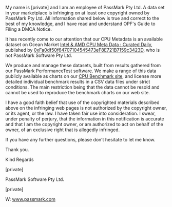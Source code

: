 My name is [private] and I am an employee of PassMark Pty Ltd. A data set in your marketplace is infringing on at least one copyright owned by PassMark Pty Ltd. All information shared below is true and correct to the best of my knowledge, and I have read and understand OPF's Guide to Filing a DMCA Notice.

It has recently come to our attention that our CPU Metadata is an available dataset on Ocean Market [Intel & AMD CPU Meta Data : Curated Daily](https://market.oceanprotocol.com/asset/did:op:B7396dCD88686b0376F43eb1AB38667573A0B8a9), published by [0xFa0df50f64707104545473eF8E721B7159c3423D](https://market.oceanprotocol.com/search?owner=0xFa0df50f64707104545473eF8E721B7159c3423D), who is not PassMark Software Pty Ltd.

We produce and manage these datasets, built from results gathered from our PassMark PerformanceTest software. We make a range of this data publicly available as charts on our [CPU Benchmark site](https://www.cpubenchmark.net/), and license more detailed individual benchmark results in a CSV data files under strict conditions. The main restriction being that the data cannot be resold and cannot be used to reproduce the benchmark charts on our web site.  

I have a good faith belief that use of the copyrighted materials described above on the infringing web pages is not authorized by the copyright owner, or its agent, or the law. I have taken fair use into consideration. I swear, under penalty of perjury, that the information in this notification is accurate and that I am the copyright owner, or am authorized to act on behalf of the owner, of an exclusive right that is allegedly infringed.

If you have any further questions, please don’t hesitate to let me know.

Thank you.

Kind Regards

[private]

PassMark Software Pty Ltd.

[private]

W: www.passmark.com